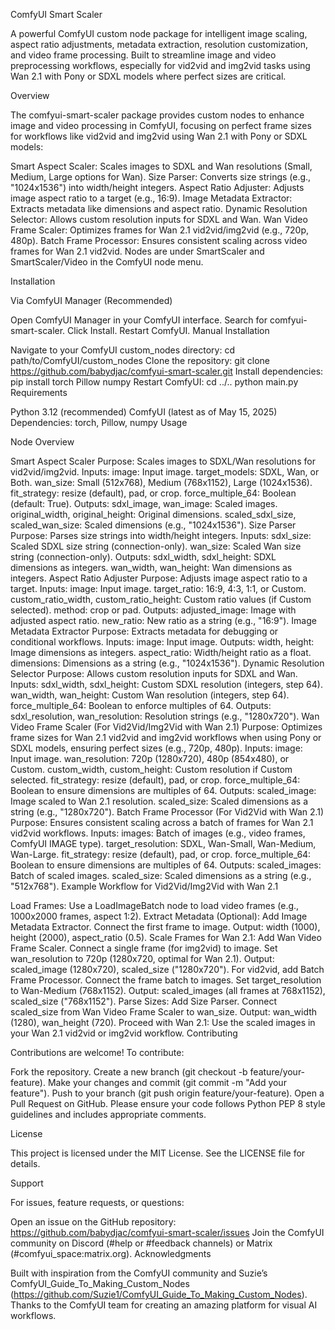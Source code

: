 ComfyUI Smart Scaler

A powerful ComfyUI custom node package for intelligent image scaling, aspect ratio adjustments, metadata extraction, resolution customization, and video frame processing. Built to streamline image and video preprocessing workflows, especially for vid2vid and img2vid tasks using Wan 2.1 with Pony or SDXL models where perfect sizes are critical.

Overview

The comfyui-smart-scaler package provides custom nodes to enhance image and video processing in ComfyUI, focusing on perfect frame sizes for workflows like vid2vid and img2vid using Wan 2.1 with Pony or SDXL models:

Smart Aspect Scaler: Scales images to SDXL and Wan resolutions (Small, Medium, Large options for Wan).
Size Parser: Converts size strings (e.g., "1024x1536") into width/height integers.
Aspect Ratio Adjuster: Adjusts image aspect ratio to a target (e.g., 16:9).
Image Metadata Extractor: Extracts metadata like dimensions and aspect ratio.
Dynamic Resolution Selector: Allows custom resolution inputs for SDXL and Wan.
Wan Video Frame Scaler: Optimizes frames for Wan 2.1 vid2vid/img2vid (e.g., 720p, 480p).
Batch Frame Processor: Ensures consistent scaling across video frames for Wan 2.1 vid2vid.
Nodes are under SmartScaler and SmartScaler/Video in the ComfyUI node menu.

Installation

Via ComfyUI Manager (Recommended)

Open ComfyUI Manager in your ComfyUI interface.
Search for comfyui-smart-scaler.
Click Install.
Restart ComfyUI.
Manual Installation

Navigate to your ComfyUI custom_nodes directory: cd path/to/ComfyUI/custom_nodes
Clone the repository: git clone https://github.com/babydjac/comfyui-smart-scaler.git
Install dependencies: pip install torch Pillow numpy
Restart ComfyUI: cd ../.. python main.py
Requirements

Python 3.12 (recommended)
ComfyUI (latest as of May 15, 2025)
Dependencies: torch, Pillow, numpy
Usage

Node Overview

Smart Aspect Scaler
Purpose: Scales images to SDXL/Wan resolutions for vid2vid/img2vid.
Inputs:
image: Input image.
target_models: SDXL, Wan, or Both.
wan_size: Small (512x768), Medium (768x1152), Large (1024x1536).
fit_strategy: resize (default), pad, or crop.
force_multiple_64: Boolean (default: True).
Outputs:
sdxl_image, wan_image: Scaled images.
original_width, original_height: Original dimensions.
scaled_sdxl_size, scaled_wan_size: Scaled dimensions (e.g., "1024x1536").
Size Parser
Purpose: Parses size strings into width/height integers.
Inputs:
sdxl_size: Scaled SDXL size string (connection-only).
wan_size: Scaled Wan size string (connection-only).
Outputs:
sdxl_width, sdxl_height: SDXL dimensions as integers.
wan_width, wan_height: Wan dimensions as integers.
Aspect Ratio Adjuster
Purpose: Adjusts image aspect ratio to a target.
Inputs:
image: Input image.
target_ratio: 16:9, 4:3, 1:1, or Custom.
custom_ratio_width, custom_ratio_height: Custom ratio values (if Custom selected).
method: crop or pad.
Outputs:
adjusted_image: Image with adjusted aspect ratio.
new_ratio: New ratio as a string (e.g., "16:9").
Image Metadata Extractor
Purpose: Extracts metadata for debugging or conditional workflows.
Inputs:
image: Input image.
Outputs:
width, height: Image dimensions as integers.
aspect_ratio: Width/height ratio as a float.
dimensions: Dimensions as a string (e.g., "1024x1536").
Dynamic Resolution Selector
Purpose: Allows custom resolution inputs for SDXL and Wan.
Inputs:
sdxl_width, sdxl_height: Custom SDXL resolution (integers, step 64).
wan_width, wan_height: Custom Wan resolution (integers, step 64).
force_multiple_64: Boolean to enforce multiples of 64.
Outputs:
sdxl_resolution, wan_resolution: Resolution strings (e.g., "1280x720").
Wan Video Frame Scaler (For Vid2Vid/Img2Vid with Wan 2.1)
Purpose: Optimizes frame sizes for Wan 2.1 vid2vid and img2vid workflows when using Pony or SDXL models, ensuring perfect sizes (e.g., 720p, 480p).
Inputs:
image: Input image.
wan_resolution: 720p (1280x720), 480p (854x480), or Custom.
custom_width, custom_height: Custom resolution if Custom selected.
fit_strategy: resize (default), pad, or crop.
force_multiple_64: Boolean to ensure dimensions are multiples of 64.
Outputs:
scaled_image: Image scaled to Wan 2.1 resolution.
scaled_size: Scaled dimensions as a string (e.g., "1280x720").
Batch Frame Processor (For Vid2Vid with Wan 2.1)
Purpose: Ensures consistent scaling across a batch of frames for Wan 2.1 vid2vid workflows.
Inputs:
images: Batch of images (e.g., video frames, ComfyUI IMAGE type).
target_resolution: SDXL, Wan-Small, Wan-Medium, Wan-Large.
fit_strategy: resize (default), pad, or crop.
force_multiple_64: Boolean to ensure dimensions are multiples of 64.
Outputs:
scaled_images: Batch of scaled images.
scaled_size: Scaled dimensions as a string (e.g., "512x768").
Example Workflow for Vid2Vid/Img2Vid with Wan 2.1

Load Frames:
Use a LoadImageBatch node to load video frames (e.g., 1000x2000 frames, aspect 1:2).
Extract Metadata (Optional):
Add Image Metadata Extractor.
Connect the first frame to image.
Output: width (1000), height (2000), aspect_ratio (0.5).
Scale Frames for Wan 2.1:
Add Wan Video Frame Scaler.
Connect a single frame (for img2vid) to image.
Set wan_resolution to 720p (1280x720, optimal for Wan 2.1).
Output: scaled_image (1280x720), scaled_size ("1280x720").
For vid2vid, add Batch Frame Processor.
Connect the frame batch to images.
Set target_resolution to Wan-Medium (768x1152).
Output: scaled_images (all frames at 768x1152), scaled_size ("768x1152").
Parse Sizes:
Add Size Parser.
Connect scaled_size from Wan Video Frame Scaler to wan_size.
Output: wan_width (1280), wan_height (720).
Proceed with Wan 2.1:
Use the scaled images in your Wan 2.1 vid2vid or img2vid workflow.
Contributing

Contributions are welcome! To contribute:

Fork the repository.
Create a new branch (git checkout -b feature/your-feature).
Make your changes and commit (git commit -m "Add your feature").
Push to your branch (git push origin feature/your-feature).
Open a Pull Request on GitHub.
Please ensure your code follows Python PEP 8 style guidelines and includes appropriate comments.

License

This project is licensed under the MIT License. See the LICENSE file for details.

Support

For issues, feature requests, or questions:

Open an issue on the GitHub repository: https://github.com/babydjac/comfyui-smart-scaler/issues
Join the ComfyUI community on Discord (#help or #feedback channels) or Matrix (#comfyui_space:matrix.org).
Acknowledgments

Built with inspiration from the ComfyUI community and Suzie’s ComfyUI_Guide_To_Making_Custom_Nodes (https://github.com/Suzie1/ComfyUI_Guide_To_Making_Custom_Nodes).
Thanks to the ComfyUI team for creating an amazing platform for visual AI workflows.